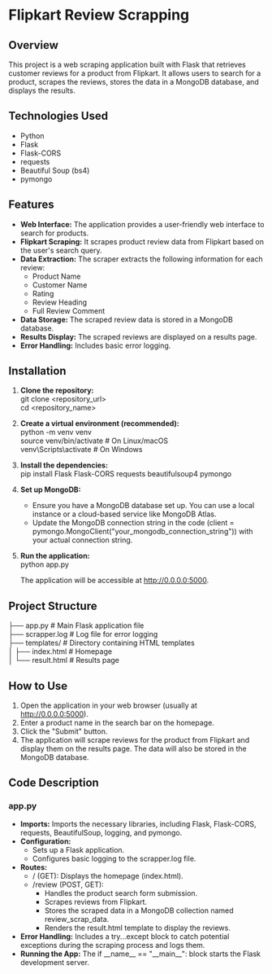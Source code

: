 # **Flipkart Review Scrapping**

## **Overview**

This project is a web scraping application built with Flask that retrieves customer reviews for a product from Flipkart. It allows users to search for a product, scrapes the reviews, stores the data in a MongoDB database, and displays the results.

## **Technologies Used**

* Python  
* Flask  
* Flask-CORS  
* requests  
* Beautiful Soup (bs4)  
* pymongo

## **Features**

* **Web Interface:** The application provides a user-friendly web interface to search for products.  
* **Flipkart Scraping:** It scrapes product review data from Flipkart based on the user's search query.  
* **Data Extraction:** The scraper extracts the following information for each review:  
  * Product Name  
  * Customer Name  
  * Rating  
  * Review Heading  
  * Full Review Comment  
* **Data Storage:** The scraped review data is stored in a MongoDB database.  
* **Results Display:** The scraped reviews are displayed on a results page.  
* **Error Handling:** Includes basic error logging.

## **Installation**

1. **Clone the repository:**  
   git clone \<repository\_url\>  
   cd \<repository\_name\>

2. **Create a virtual environment (recommended):**  
   python \-m venv venv  
   source venv/bin/activate  \# On Linux/macOS  
   venv\\Scripts\\activate  \# On Windows

3. **Install the dependencies:**  
   pip install Flask Flask-CORS requests beautifulsoup4 pymongo

4. **Set up MongoDB:**  
   * Ensure you have a MongoDB database set up. You can use a local instance or a cloud-based service like MongoDB Atlas.  
   * Update the MongoDB connection string in the code (client \= pymongo.MongoClient("your\_mongodb\_connection\_string")) with your actual connection string.  
5. **Run the application:**  
   python app.py

   The application will be accessible at http://0.0.0.0:5000.

## **Project Structure**

├── app.py \# Main Flask application file  
├── scrapper.log \# Log file for error logging  
├── templates/ \# Directory containing HTML templates  
│ ├── index.html \# Homepage  
│ └── result.html \# Results page

## **How to Use**

1. Open the application in your web browser (usually at http://0.0.0.0:5000).  
2. Enter a product name in the search bar on the homepage.  
3. Click the "Submit" button.  
4. The application will scrape reviews for the product from Flipkart and display them on the results page. The data will also be stored in the MongoDB database.

## **Code Description**

### **app.py**

* **Imports:** Imports the necessary libraries, including Flask, Flask-CORS, requests, BeautifulSoup, logging, and pymongo.  
* **Configuration:**  
  * Sets up a Flask application.  
  * Configures basic logging to the scrapper.log file.  
* **Routes:**  
  * / (GET): Displays the homepage (index.html).  
  * /review (POST, GET):  
    * Handles the product search form submission.  
    * Scrapes reviews from Flipkart.  
    * Stores the scraped data in a MongoDB collection named review\_scrap\_data.  
    * Renders the result.html template to display the reviews.  
* **Error Handling:** Includes a try...except block to catch potential exceptions during the scraping process and logs them.  
* **Running the App:** The if \_\_name\_\_ \== "\_\_main\_\_": block starts the Flask development server.
